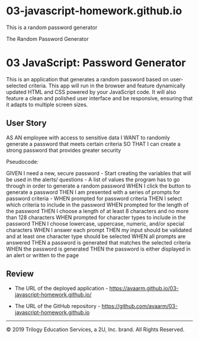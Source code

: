 # 03-javascript-homework.github.io
This is a random password generator 

The Random Password Generator



# 03 JavaScript: Password Generator

This is an application that generates a random password based on user-selected criteria. This app will run in the browser and feature dynamically updated HTML and CSS powered by your JavaScript code. It will also feature a clean and polished user interface and be responsive, ensuring that it adapts to multiple screen sizes.



## User Story

AS AN employee with access to sensitive data
I WANT to randomly generate a password that meets certain criteria
SO THAT I can create a strong password that provides greater security



Pseudocode: 

GIVEN I need a new, secure password
    - Start creating the variables that will be used in the alerts/ questions
    - A list of values the program has to go through in order to generate a random password 
WHEN I click the button to generate a password
THEN I am presented with a series of prompts for password criteria
    - 
WHEN prompted for password criteria
THEN I select which criteria to include in the password
WHEN prompted for the length of the password
THEN I choose a length of at least 8 characters and no more than 128 characters
WHEN prompted for character types to include in the password
THEN I choose lowercase, uppercase, numeric, and/or special characters
WHEN I answer each prompt
THEN my input should be validated and at least one character type should be selected
WHEN all prompts are answered
THEN a password is generated that matches the selected criteria
WHEN the password is generated
THEN the password is either displayed in an alert or written to the page


## Review


* The URL of the deployed application - https://avaarm.github.io/03-javascript-homework.github.io/

* The URL of the GitHub repository - https://github.com/avaarm/03-javascript-homework.github.io

- - -
© 2019 Trilogy Education Services, a 2U, Inc. brand. All Rights Reserved.

